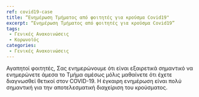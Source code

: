 ```yaml
---
ref: covid19-case
title: “Ενημέρωση Τμήματος από φοιτητές για κρούσμα Covid19"
excerpt: “Ενημέρωση Τμήματος από φοιτητές για κρούσμα Covid19” 
tags:
 - Γενικές Ανακοινώσεις
 - Κορωνοϊός
categories:
 - Γενικές Ανακοινώσεις
---
```


Αγαπητοί φοιτητές,
Σας ενημερώνουμε ότι είναι εξαιρετικά σημαντικό να ενημερώνετε άμεσα το Τμήμα αμέσως μόλις μαθαίνετε ότι έχετε διαγνωσθεί θετικοί στον COVID-19.
Η έγκαιρη ενημέρωση είναι πολύ σημαντική για την αποτελεσματική διαχείριση του κρούσματος. 

